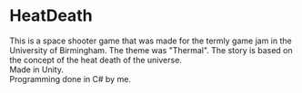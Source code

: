# HeatDeath
This is a space shooter game that was made for the termly game jam in the University of Birmingham. The theme was "Thermal". The story is based on the concept of the heat death of the universe.<br>
Made in Unity.<br>
Programming done in C# by me.
